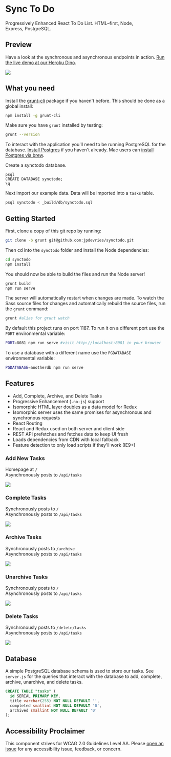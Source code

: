 Sync To Do
========

Progressively Enhanced React To&nbsp;Do List. HTML&ndash;first, Node, Express,&nbsp;PostgreSQL.

## Preview
Have a look at the synchronous and asynchronous endpoints in&nbsp;action. [Run the live demo at our Heroku Dino](https://sleepy-anchorage-68739.herokuapp.com).

![](http://j4p.us/3L3k0i450J3k/todolist.gif)

## What you need

Install the [grunt-cli](http://gruntjs.com/getting-started#installing-the-cli) package if you haven't before. This should be done as a global install:

```bash
npm install -g grunt-cli
```

Make sure you have `grunt` installed by testing:

```bash
grunt --version
```

To interact with the application you'll need to be running PostgreSQL for the database. [Install Postgres](https://www.postgresql.org/download/) if you haven't already. Mac users can [install Postgres via brew](https://www.moncefbelyamani.com/how-to-install-postgresql-on-a-mac-with-homebrew-and-lunchy/).

Create a synctodo&nbsp;database.

```
psql
CREATE DATABASE synctodo;
\q
```

 Next import our example&nbsp;data. Data will be imported into a `tasks`&nbsp;table.

```bash
psql synctodo < _build/db/synctodo.sql
```

## Getting Started
First, clone a copy of this git repo by running:

```bash
git clone -b grunt git@github.com:jpdevries/synctodo.git
```

Then cd into the `synctodo` folder and install the Node&nbsp;dependencies:
```bash
cd synctodo
npm install
```

You should now be able to build the files and run the Node&nbsp;server!
```bash
grunt build
npm run serve
```

The server will automatically restart when changes are made. To watch the Sass source files for changes and automatically rebuild the source files, run the `grunt` command:
```bash
grunt #alias for grunt watch
```

By default this project runs on port 1187. To run it on a different port use the `PORT` environmental variable:
```bash
PORT=8081 npm run serve #visit http://localhost:8081 in your browser
```

To use a database with a different name use the `PGDATABASE` environmental&nbsp;variable:

```bash
PGDATABASE=anotherdb npm run serve
```

## Features
 - Add, Complete, Archive, and Delete&nbsp;Tasks
 - Progressive Enhancement (`.no-js`) support
 - Isomorphic HTML layer doubles as a data model for Redux
 - Isomorphic server uses the same promises for asynchronous and synchronous&nbsp;requests
 - React&nbsp;Routing
 - React and Redux used on both server and client&nbsp;side
 - REST API prefetches and fetches data to keep UI&nbsp;fresh
 - Loads dependencies from CDN with local&nbsp;fallback
 - Feature detection to only load scripts if they'll work (IE9+)

### Add New Tasks
Homepage at `/`  
Asynchronously posts to `/api/tasks`

![](http://j4p.us/1l1G471R453z/Screen%20Shot%202016-08-06%20at%201.13.46%20AM.png)

### Complete Tasks
Synchronously posts to `/`  
Asynchronously posts to `/api/tasks`

![](http://j4p.us/3K3C3R1o3a1b/Screen%20Shot%202016-08-06%20at%201.14.11%20AM.png)

### Archive Tasks
Synchronously posts to `/archive`  
Asynchronously posts to `/api/tasks`

![](http://j4p.us/162W063Y3i0K/Screen%20Shot%202016-08-06%20at%201.14.23%20AM.png)

### Unarchive Tasks
Synchronously posts to `/`  
Asynchronously posts to `/api/tasks`

![](http://j4p.us/1o0S0F3I1X0r/Screen%20Shot%202016-08-06%20at%201.14.39%20AM.png)

### Delete Tasks
Synchronously posts to `/delete/tasks`  
Asynchronously posts to `/api/tasks`

![](http://j4p.us/0P2C3h2n070H/Screen%20Shot%202016-08-06%20at%201.14.55%20AM.png)

## Database
A simple PostgreSQL database schema is used to store our tasks. See `server.js` for the queries that interact with the database to add, complete, archive, unarchive, and delete&nbsp;tasks.

```sql
CREATE TABLE "tasks" (
  id SERIAL PRIMARY KEY,
  title varchar(255) NOT NULL DEFAULT '',
  completed smallint NOT NULL DEFAULT '0',
  archived smallint NOT NULL DEFAULT '0'
);
```

## Accessibility Proclaimer
This component strives for WCAG 2.0 Guidelines Level AA. Please [open an issue](https://github.com/jpdevries/synctodo/issues/new) for any accessibility issue, feedback, or&nbsp;concern.
